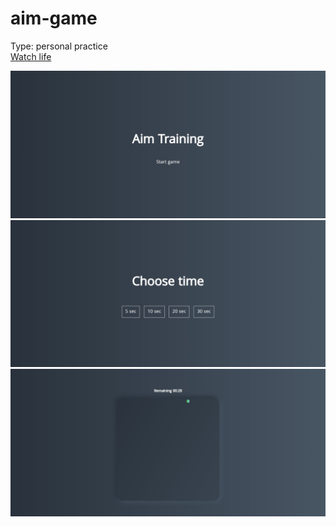 # aim-game

Type: personal practice\
[Watch life](https://artyommusin.github.io/js-accordion/)

![accordionScreen](./public/screen1.jpg)
![accordionScreen](./public/screen2.jpg)
![accordionScreen](./public/screen3.jpg)
